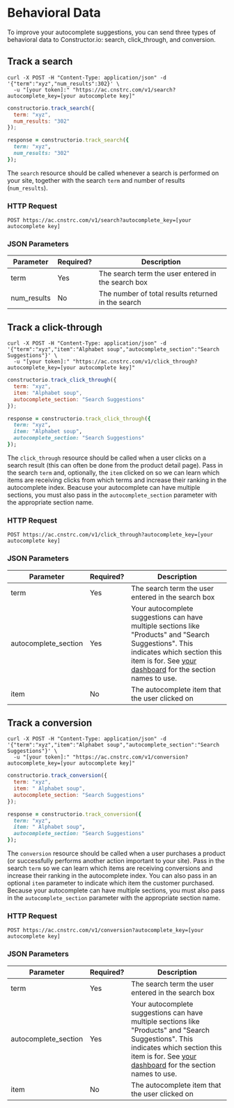 # Behavioral Data

To improve your autocomplete suggestions, you can send three types of behavioral data to Constructor.io: search, click_through, and conversion.

## Track a search

```shell
curl -X POST -H "Content-Type: application/json" -d '{"term":"xyz","num_results":302}' \
  -u "[your token]:" "https://ac.cnstrc.com/v1/search?autocomplete_key=[your autocomplete key]"
```

```javascript
constructorio.track_search({
  term: "xyz",
  num_results: "302"
});
```

```ruby
response = constructorio.track_search({
  term: "xyz",
  num_results: "302"
});
```

The `search` resource should be called whenever a search is performed on your site, together with the search `term` and number of results (`num_results`).

### HTTP Request

`POST https://ac.cnstrc.com/v1/search?autocomplete_key=[your autocomplete key]`

### JSON Parameters

Parameter | Required? | Description
--------- | ----------- | ----------
term | Yes | The search term the user entered in the search box
num_results | No | The number of total results returned in the search

## Track a click-through

```shell
curl -X POST -H "Content-Type: application/json" -d '{"term":"xyz","item":"Alphabet soup","autocomplete_section":"Search Suggestions"}' \
  -u "[your token]:" "https://ac.cnstrc.com/v1/click_through?autocomplete_key=[your autocomplete key]"
```

```javascript
constructorio.track_click_through({
  term: "xyz",
  item: "Alphabet soup",
  autocomplete_section: "Search Suggestions"
});
```

```ruby
response = constructorio.track_click_through({
  term: "xyz",
  item: "Alphabet soup",
  autocomplete_section: "Search Suggestions"
});
```

The `click_through` resource should be called when a user clicks on a search result (this can often be done from the product detail page). Pass in the search `term` and, optionally, the `item` clicked on so we can learn which items are receiving clicks from which terms and increase their ranking in the autocomplete index. Beacuse your autocomplete can have multiple sections, you must also pass in the `autocomplete_section` parameter with the appropriate section name.

### HTTP Request

`POST https://ac.cnstrc.com/v1/click_through?autocomplete_key=[your autocomplete key]`

### JSON Parameters

Parameter | Required? | Description
--------- | ----------- | ----------
term | Yes | The search term the user entered in the search box
autocomplete_section | Yes | Your autocomplete suggestions can have multiple sections like "Products" and "Search Suggestions".  This indicates which section this item is for.  See [your dashboard](/dashboard) for the section names to use.
item | No | The autocomplete item that the user clicked on

## Track a conversion

```shell
curl -X POST -H "Content-Type: application/json" -d '{"term":"xyz","item":"Alphabet soup","autocomplete_section":"Search Suggestions"}' \
  -u "[your token]:" "https://ac.cnstrc.com/v1/conversion?autocomplete_key=[your autocomplete key]"
```

```javascript
constructorio.track_conversion({
  term: "xyz",
  item: " Alphabet soup",
  autocomplete_section: "Search Suggestions"
});
```

```ruby
response = constructorio.track_conversion({
  term: "xyz",
  item: " Alphabet soup",
  autocomplete_section: "Search Suggestions"
});
```

The `conversion` resource should be called when a user purchases a product (or successfully performs another action important to your site). Pass in the search `term` so we can learn which items are receiving conversions and increase their ranking in the autocomplete index. You can also pass in an optional `item` parameter to indicate which item the customer purchased. Because your autocomplete can have multiple sections, you must also pass in the `autocomplete_section` parameter with the appropriate section name.

### HTTP Request

`POST https://ac.cnstrc.com/v1/conversion?autocomplete_key=[your autocomplete key]`

### JSON Parameters

Parameter | Required? | Description
--------- | ----------- | ----------
term | Yes | The search term the user entered in the search box
autocomplete_section | Yes | Your autocomplete suggestions can have multiple sections like "Products" and "Search Suggestions".  This indicates which section this item is for.  See [your dashboard](/dashboard) for the section names to use.
item | No | The autocomplete item that the user clicked on

